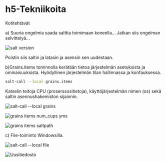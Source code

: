 # h5-Tekniikoita
Kotitehtävät

a) Suuria ongelmia saada salttia toimimaan koneella... Jatkan siis ongelman selvittelyä...

![salt version](https://github.com/JohannaLap/h5---Tekniikoita/assets/165195836/71a578aa-87d7-410d-a577-d9d99b197ca0)

Poistin siis saltin ja latasin ja asensin sen uudestaan. 

b)Grains.items tominnolla kerätään tietoa järjestelmän asetuksista ja ominaisuuksista. Hyödyllinen järjestelmän tilan hallinnassa ja konfauksessa.

```bash
salt-call --local grains.items
```
Katselin teitoja CPU (proserssositietoja), käyttöjärjestelmän nimen (os) sekä saltin asennushakemiston sijainnin.

![salt-call --local grains](https://github.com/JohannaLap/h5---Tekniikoita/assets/165195836/daa1f23b-81e7-4b9c-b7a2-c2b91b71b385)

![grains items num_cups yms](https://github.com/JohannaLap/h5---Tekniikoita/assets/165195836/63cf6850-45d2-42d5-8d0f-8290c2d25e63)

![grains items saltpath](https://github.com/JohannaLap/h5---Tekniikoita/assets/165195836/4521d7f9-ae78-4cb3-8f92-e9309ba8e944)

c) File-toiminto Windowsilla.

![salt-call --local file](https://github.com/JohannaLap/h5---Tekniikoita/assets/165195836/e69e0ce1-488d-4a74-b4af-1fbcba150459)

![Uusitiedosto ](https://github.com/JohannaLap/h5---Tekniikoita/assets/165195836/a9a96f44-c658-440c-b910-ef2f79e6f626)



